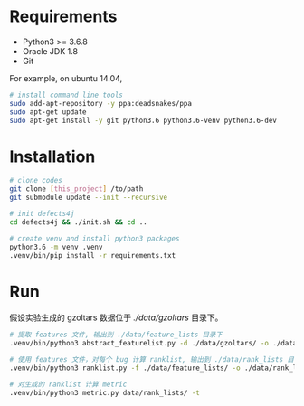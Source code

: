 # Requirements

+ Python3 >= 3.6.8
+ Oracle JDK 1.8
+ Git

For example, on ubuntu 14.04,

```bash
# install command line tools
sudo add-apt-repository -y ppa:deadsnakes/ppa
sudo apt-get update
sudo apt-get install -y git python3.6 python3.6-venv python3.6-dev
```
# Installation

```bash
# clone codes
git clone [this_project] /to/path
git submodule update --init --recursive

# init defects4j
cd defects4j && ./init.sh && cd .. 

# create venv and install python3 packages
python3.6 -m venv .venv
.venv/bin/pip install -r requirements.txt
```

# Run
假设实验生成的 gzoltars 数据位于 *./data/gzoltars* 目录下。
```bash
# 提取 features 文件, 输出到 ./data/feature_lists 目录下
.venv/bin/python3 abstract_featurelist.py -d ./data/gzoltars/ -o ./data/feature_lists

# 使用 features 文件，对每个 bug 计算 ranklist, 输出到 ./data/rank_lists 目录下
.venv/bin/python3 ranklist.py -f ./data/feature_lists/ -o ./data/rank_lists

# 对生成的 ranklist 计算 metric
.venv/bin/python3 metric.py data/rank_lists/ -t 
```
